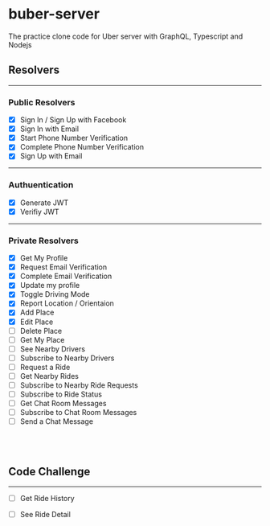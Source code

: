 # buber-server
The practice clone code for Uber server with GraphQL, Typescript and Nodejs

## Resolvers
---
### Public Resolvers
- [x] Sign In / Sign Up with Facebook
- [x] Sign In with Email
- [x] Start Phone Number Verification
- [x] Complete Phone Number Verification
- [x] Sign Up with Email
---
### Authuentication
- [x] Generate JWT
- [x] Verifiy JWT

---
### Private Resolvers
- [x] Get My Profile
- [x] Request Email Verification
- [x] Complete Email Verification
- [x] Update my profile
- [x] Toggle Driving Mode
- [x] Report Location / Orientaion
- [x] Add Place
- [x] Edit Place
- [ ] Delete Place
- [ ] Get My Place
- [ ] See Nearby Drivers
- [ ] Subscribe to Nearby Drivers
- [ ] Request a Ride
- [ ] Get Nearby Rides
- [ ] Subscribe to Nearby Ride Requests
- [ ] Subscribe to Ride Status
- [ ] Get Chat Room Messages
- [ ] Subscribe to Chat Room Messages
- [ ] Send a Chat Message
<br>
<br>


## Code Challenge
---
- [ ] Get Ride History
- [ ] See Ride Detail

